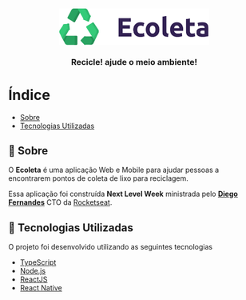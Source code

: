 <h3 align="center">
    <img alt="Logo" title="#logo" width="300px" src=".github/logo.png">
    <br><br>
    <b>Recicle! ajude o meio ambiente!</b>  
    <br>
</h3>

# Índice

- [Sobre](#sobre)
- [Tecnologias Utilizadas](#tecnologias-utilizadas)

## :bookmark: Sobre

O <strong>Ecoleta</strong> é uma aplicação Web e Mobile para ajudar pessoas a encontrarem pontos de coleta de lixo para reciclagem.

Essa aplicação foi construída <strong>Next Level Week</strong> ministrada pelo **[Diego Fernandes](https://github.com/diego3g)** CTO da [Rocketseat](https://rocketseat.com.br/).

<a id="tecnologias-utilizadas"></a>

## :rocket: Tecnologias Utilizadas

O projeto foi desenvolvido utilizando as seguintes tecnologias

- [TypeScript](https://www.typescriptlang.org/)
- [Node.js](https://nodejs.org/en/)
- [ReactJS](https://reactjs.org/)
- [React Native](https://reactnative.dev/)
